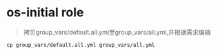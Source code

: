 # os-initial role

> 拷贝group_vars/default.all.yml至group_vars/all.yml,并根据需求编辑
```
cp group_vars/default.all.yml group_vars/all.yml
```

